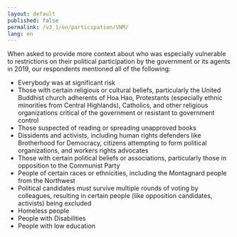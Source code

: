 ```yaml
---
layout: default
published: false
permalink: /v3_1/en/participation/VNM/
lang: en
---
```


When asked to provide more context about who was especially vulnerable to restrictions on their political participation by the government or its agents in 2019, our respondents mentioned all of the following:
-	Everybody was at significant risk 
-	Those with certain religious or cultural beliefs, particularly the United Buddhist church adherents of Hoa Hao, Protestants (especially ethnic minorities from Central Highlands), Catholics, and other religious organizations critical of the government or resistant to government control
-	Those suspected of reading or spreading unapproved books
-	Dissidents and activists, including human rights defenders like Brotherhood for Democracy, citizens attempting to form political organizations, and workers rights advocates 
-	Those with certain political beliefs or associations, particularly those in opposition to the Communist Party
-	People of certain races or ethnicities, including the Montagnard people from the Northwest
-	Political candidates must survive multiple rounds of voting by colleagues, resulting in certain people (like opposition candidates, activists) being excluded
-	Homeless people
-	People with Disabilities 
-	People with low education

